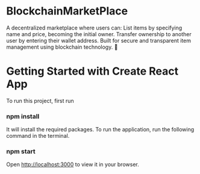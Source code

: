 # BlockchainMarketPlace
A decentralized marketplace where users can:  List items by specifying name and price, becoming the initial owner. Transfer ownership to another user by entering their wallet address. Built for secure and transparent item management using blockchain technology. 🚀

# Getting Started with Create React App

To run this project, first run 

### npm install

It will install the required packages. To run the application, run the following command in the terminal. 

### npm start

Open [http://localhost:3000](http://localhost:3000) to view it in your browser.
